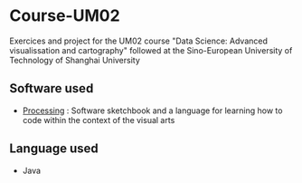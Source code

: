# Course-UM02
Exercices and project for the UM02 course "Data Science: Advanced visualissation and cartography" followed at the Sino-European University of Technology of Shanghai University

## Software used
- [Processing](https://processing.org "Go to Processing website") : Software sketchbook and a language for learning how to code within the context of the visual arts


## Language used
- Java
